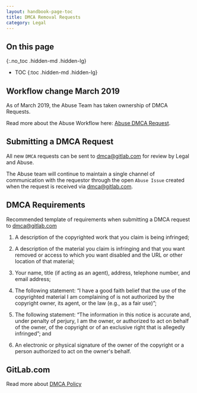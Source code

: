 ```yaml
---
layout: handbook-page-toc
title: DMCA Removal Requests
category: Legal
---
```


## On this page
{:.no_toc .hidden-md .hidden-lg}

- TOC
{:toc .hidden-md .hidden-lg}

## Workflow change March 2019

As of March 2019, the Abuse Team has taken ownership of DMCA Requests.

Read more about the Abuse Workflow here: [Abuse DMCA Request](/handbook/engineering/security/operations/abuse/dmca-removal-requests.html).

## Submitting a DMCA Request

All new `DMCA` requests can be sent to dmca@gitlab.com for review by Legal and Abuse. 

The Abuse team will continue to maintain a single channel of communication with the requestor through the open `Abuse Issue` created when the request is received via dmca@gitlab.com. 

## DMCA Requirements

Recommended template of requirements when submitting a DMCA request to dmca@gitlab.com 

1.  A description of the copyrighted work that you claim is being infringed;

2.  A description of the material you claim is infringing and that you want removed or access to which you want disabled and the URL or other location of that material;

3.  Your name, title (if acting as an agent), address, telephone number, and email address;

4.  The following statement: “I have a good faith belief that the use of the copyrighted material I am complaining of is not authorized by the copyright owner, its agent, or the law (e.g., as a fair use)”;

5.  The following statement: “The information in this notice is accurate and, under penalty of perjury, I am the owner, or authorized to act on behalf of the owner, of the copyright or of an exclusive right that is allegedly infringed”; and

6.  An electronic or physical signature of the owner of the copyright or a person authorized to act on the owner's behalf.

## GitLab.com 

Read more about [DMCA Policy](https://about.gitlab.com/handbook/dmca/)
